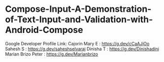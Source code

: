 # Compose-Input-A-Demonstration-of-Text-Input-and-Validation-with-Android-Compose
Google Developer Profile Link:
  Cajorin Mary E : https://g.dev/cCaAJjOo
  Sahesh S : https://g.dev/saheshselvaraj
  Dinisha T : https://g.dev/Dinishadini
  Marian Brizo Peter : https://g.dev/Marianbrizo
